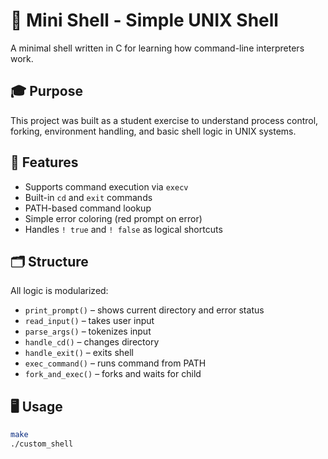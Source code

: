 # 🐚 Mini Shell - Simple UNIX Shell

A minimal shell written in C for learning how command-line interpreters work.

## 🎓 Purpose
This project was built as a student exercise to understand process control, forking, environment handling, and basic shell logic in UNIX systems.

## 🔧 Features
- Supports command execution via `execv`
- Built-in `cd` and `exit` commands
- PATH-based command lookup
- Simple error coloring (red prompt on error)
- Handles `! true` and `! false` as logical shortcuts

## 🗂 Structure
All logic is modularized:
- `print_prompt()` – shows current directory and error status
- `read_input()` – takes user input
- `parse_args()` – tokenizes input
- `handle_cd()` – changes directory
- `handle_exit()` – exits shell
- `exec_command()` – runs command from PATH
- `fork_and_exec()` – forks and waits for child

## 🖥 Usage
```bash
make
./custom_shell

